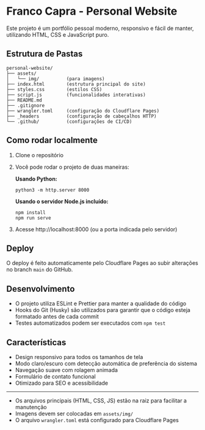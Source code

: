 # Franco Capra - Personal Website

Este projeto é um portfólio pessoal moderno, responsivo e fácil de manter, utilizando HTML, CSS e JavaScript puro.

## Estrutura de Pastas

```
personal-website/
├── assets/
│   └── img/          (para imagens)
├── index.html        (estrutura principal do site)
├── styles.css        (estilos CSS)
├── script.js         (funcionalidades interativas)
├── README.md
├── .gitignore
├── wrangler.toml     (configuração do Cloudflare Pages)
├── _headers          (configuração de cabeçalhos HTTP)
└── .github/          (configurações de CI/CD)
```

## Como rodar localmente

1. Clone o repositório
2. Você pode rodar o projeto de duas maneiras:

   **Usando Python:**

   ```
   python3 -m http.server 8000
   ```

   **Usando o servidor Node.js incluído:**

   ```
   npm install
   npm run serve
   ```

3. Acesse http://localhost:8000 (ou a porta indicada pelo servidor)

## Deploy

O deploy é feito automaticamente pelo Cloudflare Pages ao subir alterações no branch `main` do GitHub.

## Desenvolvimento

- O projeto utiliza ESLint e Prettier para manter a qualidade do código
- Hooks do Git (Husky) são utilizados para garantir que o código esteja formatado antes de cada commit
- Testes automatizados podem ser executados com `npm test`

## Características

- Design responsivo para todos os tamanhos de tela
- Modo claro/escuro com detecção automática de preferência do sistema
- Navegação suave com rolagem animada
- Formulário de contato funcional
- Otimizado para SEO e acessibilidade

---

- Os arquivos principais (HTML, CSS, JS) estão na raiz para facilitar a manutenção
- Imagens devem ser colocadas em `assets/img/`
- O arquivo `wrangler.toml` está configurado para Cloudflare Pages
